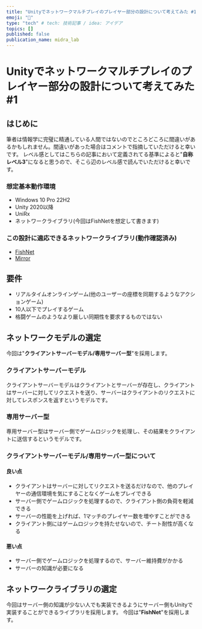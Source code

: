 ```yaml
---
title: "Unityでネットワークマルチプレイのプレイヤー部分の設計について考えてみた #1"
emoji: "🐙"
type: "tech" # tech: 技術記事 / idea: アイデア
topics: []
published: false
publication_name: midra_lab
---
```

# Unityでネットワークマルチプレイのプレイヤー部分の設計について考えてみた #1
## はじめに
筆者は情報学に完璧に精通している人間ではないのでところどころに間違いがあるかもしれません。間違いがあった場合はコメントで指摘していただけると幸いです。
レベル感としてはこちらの記事において定義されてる基準によると"**自称レベル3**"になると思うので、そこら辺のレベル感で読んでいただけると幸いです。

### 想定基本動作環境
- Windows 10 Pro 22H2
- Unity 2020以降
- UniRx
- ネットワークライブラリ(今回はFishNetを想定して書きます)

### この設計に適応できるネットワークライブラリ(動作確認済み)
- [FishNet](https://github.com/FirstGearGames/FishNet)
- [Mirror](https://github.com/MirrorNetworking/Mirror)

## 要件

- リアルタイムオンラインゲーム(他のユーザーの座標を同期するようなアクションゲーム)
- 10人以下でプレイするゲーム
- 格闘ゲームのようなより厳しい同期性を要求するものではない

## ネットワークモデルの選定
今回は"**クライアントサーバーモデル/専用サーバー型**"を採用します。

### クライアントサーバーモデル
クライアントサーバーモデルはクライアントとサーバーが存在し、クライアントはサーバーに対してリクエストを送り、サーバーはクライアントのリクエストに対してレスポンスを返すというモデルです。

### 専用サーバー型
専用サーバー型はサーバー側でゲームロジックを処理し、その結果をクライアントに送信するというモデルです。

### クライアントサーバーモデル/専用サーバー型について
#### 良い点
- クライアントはサーバーに対してリクエストを送るだけなので、他のプレイヤーの通信環境を気にすることなくゲームをプレイできる
- サーバー側でゲームロジックを処理するので、クライアント側の負荷を軽減できる
- サーバーの性能を上げれば、1マッチのプレイヤー数を増やすことができる
- クライアント側にはゲームロジックを持たせないので、チート耐性が高くなる

#### 悪い点
- サーバー側でゲームロジックを処理するので、サーバー維持費がかかる
- サーバーの知識が必要になる

## ネットワークライブラリの選定
今回はサーバー側の知識が少ない人でも実装できるようにサーバー側もUnityで実装することができるライブラリを採用します。
今回は"**FishNet**"を採用します。